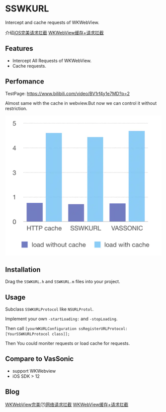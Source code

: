 
# SSWKURL

Intercept and cache requests of WKWebView.

介绍[iOS完美请求拦截](https://www.jianshu.com/p/7b28cbd8f92a)
[WKWebView缓存+请求拦截](https://www.jianshu.com/p/44f4fa1d3d12)

## Features

- Intercept All Requests of WKWebView.
- Cache requests.

## Perfomance

TestPage: 
https://www.bilibili.com/video/BV1rf4y1e7MD?p=2

Almost same with the cache in webview.But now we can control it without restriction.

![image.png](Demo/WechatIMG1822.png)



## Installation

Drag the `SSWKURL.h` and `SSWKURL.m` files into your project.


## Usage

Subclass `SSWKURLProtocol` like `NSURLProtol`.

Implement your own `-startLoading:` and `-stopLoading`.

Then call `[yourWKURLConfiguration ssRegisterURLProtocol:[YourSSWKURLProtocol class]];`

Then You could moniter requests or load cache for requests.

## Compare to VasSonic

- support WKWebview
- iOS SDK > 12


## Blog

[WKWebView完美(?)网络请求拦截](https://www.jianshu.com/p/7b28cbd8f92a)
[WKWebView缓存+请求拦截](https://www.jianshu.com/p/44f4fa1d3d12)


